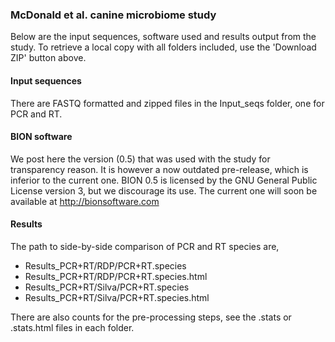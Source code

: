 
### McDonald et al. canine microbiome study

Below are the input sequences, software used and results output
from the study. To retrieve a local copy with all folders included,
use the 'Download ZIP' button above. 

#### Input sequences

There are FASTQ formatted and zipped files in the Input_seqs 
folder, one for PCR and RT. 

#### BION software

We post here the version (0.5) that was used with the study for 
transparency reason. It is however a now outdated pre-release, 
which is inferior to the current one. BION 0.5 is licensed by 
the GNU General Public License version 3, but we discourage its 
use. The current one will soon be available at http://bionsoftware.com

#### Results 

The path to side-by-side comparison of PCR and RT species are,

* Results_PCR+RT/RDP/PCR+RT.species 
* Results_PCR+RT/RDP/PCR+RT.species.html
* Results_PCR+RT/Silva/PCR+RT.species   
* Results_PCR+RT/Silva/PCR+RT.species.html 

There are also counts for the pre-processing steps, see the .stats
or .stats.html files in each folder. 

